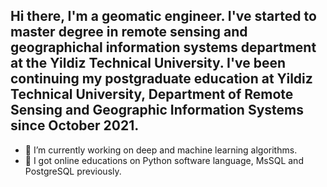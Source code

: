 ## Hi there, I'm a geomatic engineer. I've started to master degree in remote sensing and geographichal information systems department at the Yildiz Technical University. I've been continuing my postgraduate education at Yildiz Technical University, Department of Remote Sensing and Geographic Information Systems since October 2021.

- 🔭 I’m currently working on deep and machine learning algorithms.
- 🌱 I got online educations on Python software language, MsSQL and PostgreSQL previously.

